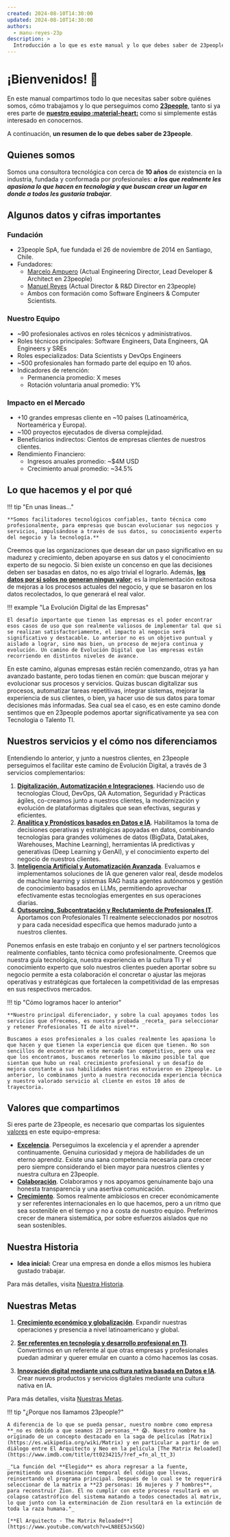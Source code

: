 ```yaml
---
created: 2024-08-10T14:30:00
updated: 2024-08-10T14:30:00
authors:
  - manu-reyes-23p
description: >
  Introducción a lo que es este manual y lo que debes saber de 23people.
---
```


# ¡Bienvenidos!  🎉

En este manual compartimos todo lo que necesitas saber sobre quiénes somos, cómo trabajamos y lo que perseguimos como [**23people**](https://23people.io), tanto si ya eres parte de [**nuestro equipo :material-heart:**](teams) como si simplemente estás interesado en conocernos.

A continuación, **un resumen de lo que debes saber de 23people**.

## Quienes somos

Somos una consultora tecnológica con cerca de **10 años** de existencia en la industria, fundada y conformada por profesionales: **_a los que realmente les apasiona lo que hacen en tecnología y que buscan crear un lugar en donde a todos les gustaría trabajar_**.

## Algunos datos y cifras importantes

### Fundación

- 23people SpA, fue fundada el 26 de noviembre de 2014 en Santiago, Chile.
- Fundadores:
    - [Marcelo Ampuero](https://github.com/marceloat23) (Actual Engineering Director, Lead Developer & Architect en 23people)
    - [Manuel Reyes](https://github.com/manu-reyes-23p) (Actual Director & R&D Director en 23people)
    - Ambos con formación como Software Engineers & Computer Scientists.

### Nuestro Equipo

- ~90 profesionales activos en roles técnicos y administrativos.
- Roles técnicos principales: Software Engineers, Data Engineers, QA Engineers y SREs
- Roles especializados: Data Scientists y DevOps Engineers
- ~500 profesionales han formado parte del equipo en 10 años.
- Indicadores de retención:
    - Permanencia promedio: X meses
    - Rotación voluntaria anual promedio: Y%
  
### Impacto en el Mercado

- +10 grandes empresas cliente en ~10 países (Latinoamérica, Norteamérica y Europa).
- ~100 proyectos ejecutados de diversa complejidad.
- Beneficiarios indirectos: Cientos de empresas clientes de nuestros clientes.
- Rendimiento Financiero:
    - Ingresos anuales promedio: ~$4M USD
    - Crecimiento anual promedio: ~34.5%

## Lo que hacemos y el por qué

!!! tip "En unas lineas..."

    **Somos facilitadores tecnológicos confiables, tanto técnica como profesionalmente, para empresas que buscan evolucionar sus negocios y servicios, impulsándose a través de sus datos, su conocimiento experto del negocio y la tecnología.**

Creemos que las organizaciones que desean dar un paso significativo en su madurez y crecimiento, deben apoyarse en sus datos y el conocimiento experto de su negocio. Si bien existe un concenso en que las decisiones deben ser basadas en datos, no es algo trivial el lograrlo. Además, **[los datos por si solos no generan ningun valor](https://www.youtube.com/watch?v=B2zCWJBnfuE&list=PLdnROWg7FtXd8s4O4Wlj9mUYjQ-s9xmB2)**; es la implementación exitosa de mejoras a los procesos actuales del negocio, y que se basaron en los datos recolectados, lo que generará el real valor.

!!! example "La Evolución Digital de las Empresas"

    El desafío importante que tienen las empresas es el poder encontrar esos casos de uso que son realmente valiosos de implementar tal que si se realizan satisfactoriamente, el impacto al negocio será significativo y destacable. Lo anterior no es un objetivo puntual y aislado a lograr, sino mas bien, un proceso de mejora continua y evolución. Un camino de Evolución Digital que las empresas están recorriendo en distintos niveles de avance.
    
En este camino, algunas empresas están recién comenzando, otras ya han avanzado bastante, pero todas tienen en común: que buscan mejorar y evolucionar sus procesos y servicios. Quizas buscan digitalizar sus procesos, automatizar tareas repetitivas, integrar sistemas, mejorar la experiencia de sus clientes, o bien, ya hacer uso de sus datos para tomar decisiones más informadas. Sea cual sea el caso, es en este camino donde sentimos que en 23people podemos aportar significativamente ya sea con Tecnologia o Talento TI.

## Nuestros servicios y el cómo nos diferenciamos

Entendiendo lo anterior, y junto a nuestros clientes, en 23people perseguimos el facilitar este camino de Evolución Digital, a través de 3 servicios complementarios:

1. [**Digitalización, Automatización e Integraciones**](). Haciendo uso de tecnologías Cloud, DevOps, QA Automation, Seguridad y Prácticas ágiles, co-creamos junto a nuestros clientes, la modernización y evolución de plataformas digitales que sean efectivas, seguras y eficientes.
2. [**Analítica y Pronósticos basados en Datos e IA**](). Habilitamos la toma de decisiones operativas y estratégicas apoyadas en datos, combinando tecnologías para grandes volúmenes de datos (BigData, DataLakes, Warehouses, Machine Learning), herramientas IA predictivas y generativas (Deep Learning y GenAI), y el conocimiento experto del negocio de nuestros clientes.
3. [**Inteligencia Artificial y Automatización Avanzada**](). Evaluamos e implementamos soluciones de IA que generen valor real, desde modelos de machine learning y sistemas RAG hasta agentes autónomos y gestión de conocimiento basados en LLMs, permitiendo aprovechar efectivamente estas tecnologías emergentes en sus operaciones diarias.
4. [**Outsourcing, Subcontratación y Reclutamiento de Profesionales IT**](). Aportamos con Profesionales TI realmente seleccionados por nosotros y para cada necesidad específica que hemos madurado junto a nuestros clientes.

Ponemos enfasis en este trabajo en conjunto y el ser partners tecnológicos realmente confiables, tanto técnica como profesionalmente. Creemos que nuestra guía tecnológica, nuestra experiencia en la cultura TI y el conocimiento experto que solo nuestros clientes pueden aportar sobre su negocio permite a esta colaboración el concretar o ajustar las mejoras operativas y estratégicas que fortalecen la competitividad de las empresas en sus respectivos mercados.

!!! tip "Cómo logramos hacer lo anterior"

    **Nuestro principal diferenciador, y sobre la cual apoyamos todos los servicios que ofrecemos, es nuestra probada _receta_ para seleccionar y retener Profesionales TI de alto nivel**. 
    
    Buscamos a esos profesionales a los cuales realmente les apasiona lo que hacen y que tienen la experiencia que dicen que tienen. No son sencillos de encontrar en este mercado tan competitivo, pero una vez que los encontramos, buscamos retenerlos lo máximo posible tal que sientan que hubo un real crecimiento profesional y un desafío de mejora constante a sus habilidades mientras estuvieron en 23people. Lo anterior, lo combinamos junto a nuestra reconocida experiencia técnica y nuestro valorado servicio al cliente en estos 10 años de trayectoria.

## Valores que compartimos

Si eres parte de 23people, es necesario que compartas los siguientes [valores](nuestros-valores) en este equipo-empresa:

- [**Excelencia**](nuestros-valores#excelencia). Perseguimos la excelencia y el aprender a aprender continuamente. Genuina curiosidad y mejora de habilidades de un eterno aprendiz. Existe una sana competencia necesaria para crecer pero siempre considerando el bien mayor para nuestros clientes y nuestra cultura en 23people.
- [**Colaboración**](nuestros-valores#colaboracion). Colaboramos y nos apoyamos genuinamente bajo una honesta transparencia y una asertiva comunicación.
- [**Crecimiento**](nuestros-valores#crecimiento). Somos realmente ambiciosos en crecer económicamente y ser referentes internacionales en lo que hacemos, pero a un ritmo que sea sostenible en el tiempo y no a costa de nuestro equipo. Preferimos crecer de manera sistemática, por sobre esfuerzos aislados que no sean sostenibles.

## Nuestra Historia

- **Idea inicial:** Crear una empresa en donde a ellos mismos les hubiera gustado trabajar.

Para más detalles, visita [Nuestra Historia](nuestra-historia).

## Nuestras Metas

1. [**Crecimiento económico y globalización**](). Expandir nuestras operaciones y presencia a nivel latinoamericano y global.

2. [**Ser referentes en tecnología y desarrollo profesional en TI**](). Convertirnos en un referente al que otras empresas y profesionales puedan admirar y querer emular en cuanto a cómo hacemos las cosas.

3. [**Innovación digital mediante una cultura nativa basada en Datos e IA**](). Crear nuevos productos y servicios digitales mediante una cultura nativa en IA.

Para más detalles, visita [Nuestras Metas](nuestras-metas).

!!! tip "¿Porque nos llamamos 23people?"

    A diferencia de lo que se pueda pensar, nuestro nombre como empresa **_no es debido a que seamos 23 personas_** 😱. Nuestro nombre ha originado de un concepto destacado en la saga de películas [Matrix](https://es.wikipedia.org/wiki/Matrix) y en particular a partir de un diálogo entre El Arquitecto y Neo en la película [The Matrix Reloaded](https://www.imdb.com/title/tt0234215/?ref_=fn_al_tt_3)

    _"La función del **Elegido** es ahora regresar a la fuente, permitiendo una diseminación temporal del código que llevas, reinsertando el programa principal. Después de lo cual se te requerirá seleccionar de la matrix a **23 personas: 16 mujeres y 7 hombres**, para reconstruir Zion. El no cumplir con este proceso resultará en un colapso catastrófico del sistema matando a todos conectados al matrix, lo que junto con la exterminación de Zion resultará en la extinción de toda la raza humana."_

    [**El Arquitecto - The Matrix Reloaded**](https://www.youtube.com/watch?v=LN8EE5JxSGQ)
